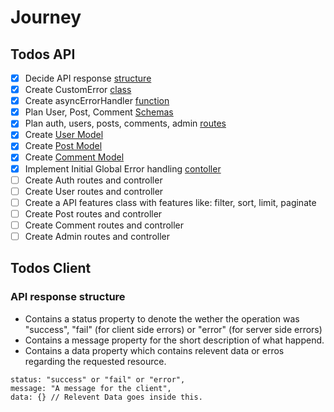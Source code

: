 # Journey

## Todos API

- [x] Decide API response [structure](#api-response-structure)
- [x] Create CustomError [class](./api/utils/CustomError.js)
- [x] Create asyncErrorHandler [function](./api/utils/asyncErrorHandler.js)
- [x] Plan User, Post, Comment [Schemas](./api/models/README.md)
- [x] Plan auth, users, posts, comments, admin [routes](./api/routes/README.md)
- [x] Create [User Model](./api/models/user.model.js)
- [x] Create [Post Model](./api/models/post.model.js)
- [x] Create [Comment Model](./api/models/comment.model.js)
- [x] Implement Initial Global Error handling [contoller](./api/controllers/error.controller.js)
- [ ] Create Auth routes and controller
- [ ] Create User routes and controller
- [ ] Create a API features class with features like: filter, sort, limit, paginate
- [ ] Create Post routes and controller
- [ ] Create Comment routes and controller
- [ ] Create Admin routes and controller

## Todos Client

### API response structure

- Contains a status property to denote the wether the operation was "success", "fail" (for client side errors) or "error" (for server side errors)
- Contains a message property for the short description of what happend.
- Contains a data property which contains relevent data or erros regarding the requested resource.

```
status: "success" or "fail" or "error",
message: "A message for the client",
data: {} // Relevent Data goes inside this.
```
